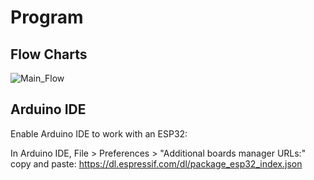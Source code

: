# Program

## Flow Charts

![Main_Flow](https://github.com/Christian-TUM-Makerspace/Tissue-Culture-Rotator_-_repair-and-OD_measuring/blob/main/program/images/Main%20flow%201.png)

## Arduino IDE

Enable Arduino IDE to work with an ESP32:

In Arduino IDE, File > Preferences > "Additional boards manager URLs:" copy and paste:
https://dl.espressif.com/dl/package_esp32_index.json



